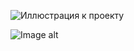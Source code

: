 ![Иллюстрация к проекту](https://github.com/jon/coolproject/raw/master/image/image.png)

![Image alt](https://raw.githubusercontent.com/ptaniya2/js_time/main/js_time.jpg)

